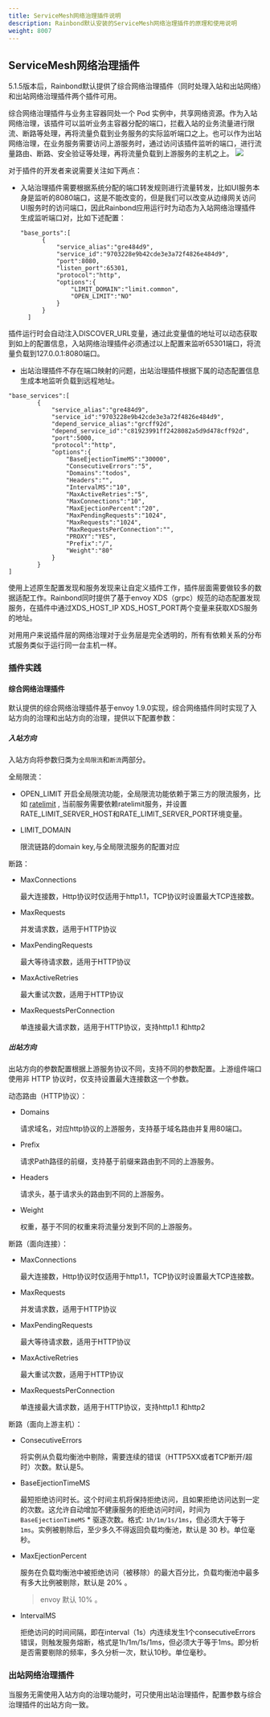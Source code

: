 ```yaml
---
title: ServiceMesh网络治理插件说明
description: Rainbond默认安装的ServiceMesh网络治理插件的原理和使用说明
weight: 8007
---
```


## ServiceMesh网络治理插件

5.1.5版本后，Rainbond默认提供了综合网络治理插件（同时处理入站和出站网络）和出站网络治理插件两个插件可用。 

综合网络治理插件与业务主容器同处一个 Pod 实例中，共享网络资源。作为入站网络治理，该插件可以监听业务主容器分配的端口，拦截入站的业务流量进行限流、断路等处理，再将流量负载到业务服务的实际监听端口之上。也可以作为出站网络治理，在业务服务需要访问上游服务时，通过访问该插件监听的端口，进行流量路由、断路、安全验证等处理，再将流量负载到上游服务的主机之上。
![](https://grstatic.oss-cn-shanghai.aliyuncs.com/images/5.1.5/mesh-de.png)

对于插件的开发者来说需要关注如下两点：

* 入站治理插件需要根据系统分配的端口转发规则进行流量转发，比如UI服务本身是监听的8080端口，这是不能改变的，但是我们可以改变从边缘网关访问UI服务时的访问端口，因此Rainbond应用运行时为动态为入站网络治理插件生成监听端口对，比如下述配置：

  ```
  "base_ports":[
        {
            "service_alias":"gre484d9",
            "service_id":"9703228e9b42cde3e3a72f4826e484d9",
            "port":8080,
            "listen_port":65301,
            "protocol":"http",
            "options":{
                "LIMIT_DOMAIN":"limit.common",
                "OPEN_LIMIT":"NO"
            }
        }
    ]
  ```
插件运行时会自动注入DISCOVER_URL变量，通过此变量值的地址可以动态获取到如上的配置信息，入站网络治理插件必须通过以上配置来监听65301端口，将流量负载到127.0.0.1:8080端口。

* 出站治理插件不存在端口映射的问题，出站治理插件根据下属的动态配置信息生成本地监听负载到远程地址。

```
"base_services":[
        {
            "service_alias":"gre484d9",
            "service_id":"9703228e9b42cde3e3a72f4826e484d9",
            "depend_service_alias":"grcff92d",
            "depend_service_id":"c81923991ff2428082a5d9d478cff92d",
            "port":5000,
            "protocol":"http",
            "options":{
                "BaseEjectionTimeMS":"30000",
                "ConsecutiveErrors":"5",
                "Domains":"todos",
                "Headers":"",
                "IntervalMS":"10",
                "MaxActiveRetries":"5",
                "MaxConnections":"10",
                "MaxEjectionPercent":"20",
                "MaxPendingRequests":"1024",
                "MaxRequests":"1024",
                "MaxRequestsPerConnection":"",
                "PROXY":"YES",
                "Prefix":"/",
                "Weight":"80"
            }
        }
]        
```

使用上述原生配置发现和服务发现来让自定义插件工作，插件层面需要做较多的数据适配工作。Rainbond同时提供了基于envoy XDS（grpc）规范的动态配置发现服务，在插件中通过XDS_HOST_IP XDS_HOST_PORT两个变量来获取XDS服务的地址。



对用用户来说插件层的网络治理对于业务层是完全透明的，所有有依赖关系的分布式服务类似于运行同一台主机一样。



### 插件实践

#### 综合网络治理插件

默认提供的综合网络治理插件基于envoy 1.9.0实现，综合网络插件同时实现了入站方向的治理和出站方向的治理，提供以下配置参数：

##### 入站方向

入站方向将参数归类为`全局限流`和`断流`两部分。

全局限流：

- OPEN_LIMIT
  开启全局限流功能，全局限流功能依赖于第三方的限流服务，比如 [ratelimit](https://github.com/lyft/ratelimit) , 当前服务需要依赖ratelimit服务，并设置RATE_LIMIT_SERVER_HOST和RATE_LIMIT_SERVER_PORT环境变量。
- LIMIT_DOMAIN

  限流链路的domain key,与全局限流服务的配置对应

断路：

- MaxConnections

  最大连接数，Http协议时仅适用于http1.1，TCP协议时设置最大TCP连接数。

- MaxRequests

  并发请求数，适用于HTTP协议

- MaxPendingRequests

  最大等待请求数，适用于HTTP协议

- MaxActiveRetries

  最大重试次数，适用于HTTP协议

- MaxRequestsPerConnection

  单连接最大请求数，适用于HTTP协议，支持http1.1 和http2

##### 出站方向

出站方向的参数配置根据上游服务协议不同，支持不同的参数配置。上游组件端口使用非 HTTP 协议时，仅支持设置最大连接数这一个参数。

动态路由（HTTP协议）：

* Domains

  请求域名，对应http协议的上游服务，支持基于域名路由并复用80端口。

* Prefix

  请求Path路径的前缀，支持基于前缀来路由到不同的上游服务。

* Headers

  请求头，基于请求头的路由到不同的上游服务。

* Weight

  权重，基于不同的权重来将流量分发到不同的上游服务。

断路（面向连接）：

- MaxConnections

  最大连接数，Http协议时仅适用于http1.1，TCP协议时设置最大TCP连接数。

- MaxRequests

  并发请求数，适用于HTTP协议

- MaxPendingRequests

  最大等待请求数，适用于HTTP协议

- MaxActiveRetries

  最大重试次数，适用于HTTP协议

- MaxRequestsPerConnection

  单连接最大请求数，适用于HTTP协议，支持http1.1 和http2

断路（面向上游主机）：

- ConsecutiveErrors

  将实例从负载均衡池中剔除，需要连续的错误（HTTP5XX或者TCP断开/超时）次数。默认是5。

- BaseEjectionTimeMS

  最短拒绝访问时长。这个时间主机将保持拒绝访问，且如果拒绝访问达到一定的次数。这允许自动增加不健康服务的拒绝访问时间，时间为 `BaseEjectionTimeMS` * 驱逐次数。格式: `1h/1m/1s/1ms`，但必须大于等于`1ms`。实例被剔除后，至少多久不得返回负载均衡池，默认是 30 秒。单位毫秒。

- MaxEjectionPercent

  服务在负载均衡池中被拒绝访问（被移除）的最大百分比，负载均衡池中最多有多大比例被剔除，默认是 20% 。
  
  > envoy 默认 10% 。

- IntervalMS

  拒绝访问的时间间隔，即在interval（1s）内连续发生1个consecutiveErrors错误，则触发服务熔断，格式是1h/1m/1s/1ms，但必须大于等于1ms。即分析是否需要剔除的频率，多久分析一次，默认10秒。单位毫秒。

### 出站网络治理插件

当服务无需使用入站方向的治理功能时，可只使用出站治理插件，配置参数与综合治理插件的出站方向一致。

